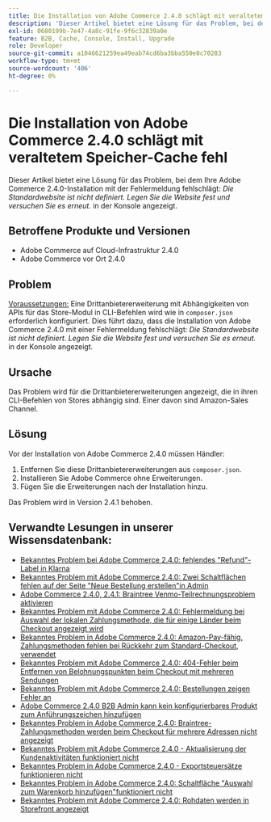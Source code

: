 ```yaml
---
title: Die Installation von Adobe Commerce 2.4.0 schlägt mit veraltetem Speicher-Cache fehl
description: 'Dieser Artikel bietet eine Lösung für das Problem, bei dem Ihre Adobe Commerce 2.4.0-Installation mit der Fehlermeldung fehlschlägt: *Die Standardwebsite ist nicht definiert. Legen Sie die Website fest und versuchen Sie es erneut.* in der Konsole angezeigt.'
exl-id: 0680199b-7e47-4a8c-91fe-9f6c32839a0e
feature: B2B, Cache, Console, Install, Upgrade
role: Developer
source-git-commit: a1046621259ea49eab74cd6ba3bba550e0c70283
workflow-type: tm+mt
source-wordcount: '406'
ht-degree: 0%

---
```


# Die Installation von Adobe Commerce 2.4.0 schlägt mit veraltetem Speicher-Cache fehl

Dieser Artikel bietet eine Lösung für das Problem, bei dem Ihre Adobe Commerce 2.4.0-Installation mit der Fehlermeldung fehlschlägt: *Die Standardwebsite ist nicht definiert. Legen Sie die Website fest und versuchen Sie es erneut.* in der Konsole angezeigt.

## Betroffene Produkte und Versionen

* Adobe Commerce auf Cloud-Infrastruktur 2.4.0
* Adobe Commerce vor Ort 2.4.0

## Problem

<u>Voraussetzungen:</u>
Eine Drittanbietererweiterung mit Abhängigkeiten von APIs für das Store-Modul in CLI-Befehlen wird wie in `composer.json` erforderlich konfiguriert. Dies führt dazu, dass die Installation von Adobe Commerce 2.4.0 mit einer Fehlermeldung fehlschlägt: *Die Standardwebsite ist nicht definiert. Legen Sie die Website fest und versuchen Sie es erneut.* in der Konsole angezeigt.

## Ursache

Das Problem wird für die Drittanbietererweiterungen angezeigt, die in ihren CLI-Befehlen von Stores abhängig sind. Einer davon sind Amazon-Sales Channel.

## Lösung

Vor der Installation von Adobe Commerce 2.4.0 müssen Händler:

1. Entfernen Sie diese Drittanbietererweiterungen aus `composer.json`.
1. Installieren Sie Adobe Commerce ohne Erweiterungen.
1. Fügen Sie die Erweiterungen nach der Installation hinzu.

Das Problem wird in Version 2.4.1 behoben.

## Verwandte Lesungen in unserer Wissensdatenbank:

* [Bekanntes Problem bei Adobe Commerce 2.4.0: fehlendes &quot;Refund&quot;-Label in Klarna](/help/troubleshooting/payments/magento-2-4-0-known-issue-missing-refund-label-in-klarna.md)
* [Bekanntes Problem mit Adobe Commerce 2.4.0: Zwei Schaltflächen fehlen auf der Seite &quot;Neue Bestellung erstellen&quot;in Admin](/help/troubleshooting/miscellaneous/magento-2-4-0-known-issue-create-new-order-buttons-missing.md)
* [Adobe Commerce 2.4.0, 2.4.1: Braintree Venmo-Teilrechnungsproblem aktivieren](/help/troubleshooting/payments/magento-2-4-0-2-4-1-enable-braintree-venmo-partial-invoice-issue.md)
* [Bekanntes Problem mit Adobe Commerce 2.4.0: Fehlermeldung bei Auswahl der lokalen Zahlungsmethode, die für einige Länder beim Checkout angezeigt wird](/help/troubleshooting/payments/magento-2-4-0-checkout-error-selecting-local-payments.md)
* [Bekanntes Problem in Adobe Commerce 2.4.0: Amazon-Pay-fähig, Zahlungsmethoden fehlen bei Rückkehr zum Standard-Checkout, verwendet](/help/troubleshooting/payments/magento-2-4-0-known-issue-amazon-pay-no-payment-methods.md)
* [Bekanntes Problem mit Adobe Commerce 2.4.0: 404-Fehler beim Entfernen von Belohnungspunkten beim Checkout mit mehreren Sendungen](/help/troubleshooting/storefront/magento-2-4-0-404-error-removing-rewards-points-on-multi-shipping-checkout.md)
* [Bekanntes Problem mit Adobe Commerce 2.4.0: Bestellungen zeigen Fehler an](/help/troubleshooting/storefront/magento-2-4-0-known-issue-orders-display-error.md)
* [Adobe Commerce 2.4.0 B2B Admin kann kein konfigurierbares Produkt zum Anführungszeichen hinzufügen](/help/troubleshooting/miscellaneous/magento-2-4-0-b2b-admin-can-t-add-configurable-product-to-quote.md)
* [Bekanntes Problem in Adobe Commerce 2.4.0: Braintree-Zahlungsmethoden werden beim Checkout für mehrere Adressen nicht angezeigt](/help/troubleshooting/payments/magento-2-4-0-braintree-not-in-multiple-addresses-checkout.md)
* [Bekanntes Problem mit Adobe Commerce 2.4.0 - Aktualisierung der Kundenaktivitäten funktioniert nicht](/help/troubleshooting/miscellaneous/magento-2-4-0-refresh-on-customer-activities-does-not-work.md)
* [Bekanntes Problem in Adobe Commerce 2.4.0 - Exportsteuersätze funktionieren nicht](/help/troubleshooting/miscellaneous/magento-2-4-0-known-issue-export-tax-rates-does-not-work.md)
* [Bekanntes Problem in Adobe Commerce 2.4.0: Schaltfläche &quot;Auswahl zum Warenkorb hinzufügen&quot;funktioniert nicht](/help/troubleshooting/miscellaneous/magento-2-4-0-add-selections-to-my-cart-does-not-work.md)
* [Bekanntes Problem mit Adobe Commerce 2.4.0: Rohdaten werden in Storefront angezeigt](/help/troubleshooting/storefront/magento-2-4-0-issue-storefront-raw-message-data-display.md)
